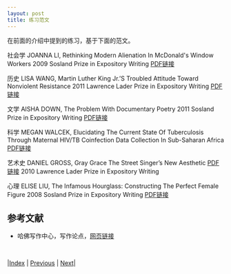 ```yaml
---
layout: post
title: 练习范文
---
```


在前面的介绍中提到的练习，基于下面的范文。

社会学
JOANNA LI, Rethinking Modern Alienation In McDonald's Window Workers
2009 Sosland Prize in Expository Writing
[PDF链接](https://static1.squarespace.com/static/5b7320f58f513093f9165fef/t/635aa0e181bf777ac659a8c5/1666883809641/Li_Rethinking+Modern+Alienation.pdf)

历史
LISA WANG, Martin Luther King Jr.’S Troubled Attitude Toward Nonviolent Resistance
2011 Lawrence Lader Prize in Expository Writing
[PDF链接](https://static1.squarespace.com/static/5b7320f58f513093f9165fef/t/635aa637bd7bbd5929872c59/1666885176109/HW_Wang.pdf)

文学
AISHA DOWN, The Problem With Documentary Poetry
2011 Sosland Prize in Expository Writing
[PDF链接](https://static1.squarespace.com/static/5b7320f58f513093f9165fef/t/635aa770506660168de751ab/1666885488190/HW_Down.pdf)

科学
MEGAN WALCEK, Elucidating The Current State Of Tuberculosis Through Maternal HIV/TB Coinfection Data Collection In Sub-Saharan Africa
[PDF链接](https://static1.squarespace.com/static/5b7320f58f513093f9165fef/t/635aa7f489ec3e1569664d0a/1666885620469/HW_Walcek.pdf)

艺术史
DANIEL GROSS, Gray Grace The Street Singer’s New Aesthetic
[PDF链接](https://static1.squarespace.com/static/5b7320f58f513093f9165fef/t/635aa88be4e6c8383bdd6043/1666885771197/HW_Gross.pdf)
2010 Lawrence Lader Prize in Expository Writing

心理
ELISE LIU, The Infamous Hourglass: Constructing The Perfect Female Figure
2008 Sosland Prize in Expository Writing
[PDF链接](https://static1.squarespace.com/static/5b7320f58f513093f9165fef/t/635aa9987d58c0223fadf8f3/1666886040833/HW_Liu.pdf)

## 参考文献

- 哈佛写作中心，写作论点，[网页链接](https://www.harvardwrites.com/writing-an-argument)

<br/>

|[Index](../) | [Previous](6-8-style) | [Next](8-summary)|